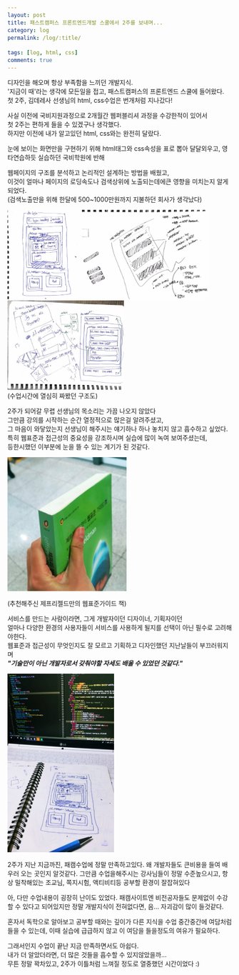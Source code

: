 ```yaml
---
layout: post
title: 패스트캠퍼스 프론트엔드개발 스쿨에서 2주를 보내며...
category: log
permalink: /log/:title/

tags: [log, html, css]
comments: true
---
```

디자인을 해오며 항상 부족함을 느끼던 개발지식.  
'지금이 때'라는 생각에 모든일을 접고, 패스트캠퍼스의 프론트엔드 스쿨에 들어왔다.  
첫 2주, 김데레사 선생님의 html, css수업은 번개처럼 지나갔다!

사실 이전에 국비지원과정으로 2개월간 웹퍼블리셔 과정을 수강한적이 있어서  
첫 2주는 편하게 들을 수 있겠구나 생각했다.  
하지만 이전에 내가 알고있던 html, css와는 완전히 달랐다.  

눈에 보이는 화면만을 구현하기 위해 html태그와 css속성을 표로 뽑아 달달외우고, 영타연습하듯 실습하던 국비학원에 반해  

웹페이지의 구조를 분석하고 논리적인 설계하는 방법을 배웠고,  
이것이 얼마나 페이지의 로딩속도나 검색상위에 노출되는데에큰 영향을 미치는지 알게되었다.   
(검색노출만을 위해 한달에 500~1000만원까지 지불하던 회사가 생각났다)


<img src="../img/markup1.jpg" alt="구조도1" height="200px"><img src="../img/markup2.jpg" alt="구조도2" height="200px"><img src="../img/markup3.jpg" alt="구조도3" height="200px">  
(수업시간에 열심히 짜봤던 구조도)


2주가 되어갈 무렵 선생님의 목소리는 가끔 나오지 않았다  
그만큼 강의를 시작하는 순간 열정적으로 많은걸 알려주셨고,  
그 마음이 와닿았는지 선생님이 해주시는 얘기하나 하나 놓치지 않고 흡수하고 싶었다.  
특히 웹표준과 접근성의 중요성을 강조하시며 실습에 많이 녹여 보여주셨는데,  
등한시했던 이부분에 눈을 뜰 수 있는 계기가 된 것같다.  

<img src="../img/web-standard-book.jpg" alt="구조도1" height="300px">  
  
(추천해주신 제프리젤드만의 웹표준가이드 책)
 
 
서비스를 만드는 사람이라면, 그게 개발자이던 디자이너, 기획자이던  
얼마나 다양한 환경의 사용자들이 서비스를 사용하게 될지를 선택이 아닌 필수로   고려해야한다.  
웹표준과 접근성이 무엇인지도 잘 모르고 기획하고 디자인했던 지난날들이 부끄러워지며  
***"기술만이 아닌 개발자로서 갖춰야할 자세도 배울 수 있었던 것같다."***

<img src="../img/study-coding.jpg" alt="구조도1" height="400px">  
  
2주가 지난 지금까진, 패캠수업에 정말 만족하고있다.
왜 개발자들도 큰비용을 들여 배우러 오는 곳인지 알것같다.
그만큼 수업을해주시는 강사님들이 정말 수준높으시고,
항상 밀착해있는 조교님, 쪽지시험, 액티비티등 공부할 환경이 잘잡혀있다

아, 다만 수업내용이 굉장히 난이도 있었다.
패캠사이트엔 비전공자들도 문제없이 수강할 수 있다고 되어있지만
정말 개발지식이 전혀없다면, 음... 자괴감이 많이 들것같다.

혼자서 독학으로 알아보고 공부할 때와는 깊이가 다른 지식을 수업 중간중간에 여담처럼 들을 수 있는데, 이때 실습에 급급하지 않고 이 여담을 들을정도의 여유가 필요하다.

그래서인지 수업이 끝난 지금 만족하면서도 아쉽다.  
내가 더 알았더라면, 더 많은 것들을 흡수할 수 있지않았을까...  
무튼 정말 꽉차있고, 2주가 이틀처럼 느껴질 정도로 열중했던 시간이었다 :)

